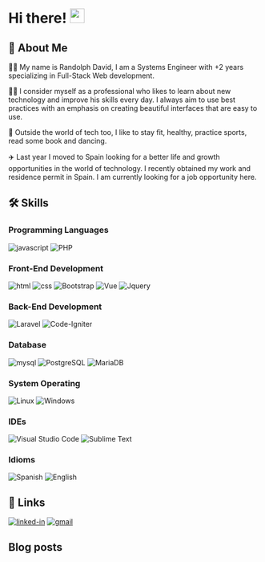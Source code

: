 # Hi there! <img src="https://media.giphy.com/media/hvRJCLFzcasrR4ia7z/giphy.gif" width="29px">

## 🚀 About Me

👨‍💻 My name is Randolph David, I am a Systems Engineer with +2 years specializing in Full-Stack Web development. 

🧑‍🎓 I consider myself as a professional who likes to learn about new technology and improve his skills every day. I always aim to use best practices with an emphasis on creating beautiful interfaces that are easy to use.

🙇 Outside the world of tech too, I like to stay fit, healthy, practice sports, read some book and dancing.

✈️ Last year I moved to Spain looking for a better life and growth opportunities in the world of technology. I recently obtained my work and residence permit in Spain. I am currently looking for a job opportunity here.

## 🛠️ Skills

### Programming Languages

![javascript](https://img.shields.io/badge/JavaScript-323330?style=flat&logo=javascript&logoColor=F7DF1E)
![PHP](https://img.shields.io/badge/PHP-777BB4?style=flag&logo=php&logoColor=white)


### Front-End Development


![html](https://img.shields.io/badge/HTML5-E34F26?style=flat&logo=html5&logoColor=white)
![css](https://img.shields.io/badge/CSS3-1572B6?style=flat&logo=css3&logoColor=white)
![Bootstrap](https://img.shields.io/badge/Bootstrap-563D7C?style=flag&logo=bootstrap&logoColor=white)
![Vue](https://img.shields.io/badge/Vue.js-35495E?style=flag&logo=vue.js&logoColor=4FC08D)
![Jquery](https://img.shields.io/badge/jQuery-0769AD?style=flag&logo=jquery&logoColor=white)


### Back-End Development

![Laravel](https://img.shields.io/badge/Laravel-FF2D20?style=flag&logo=laravel&logoColor=white)
![Code-Igniter](https://img.shields.io/badge/CodeIgniter-%23EF4223.svg?style=flag&logo=codeIgniter&logoColor=white)

### Database

![mysql](https://img.shields.io/badge/MySQL-00000F?style=flat&logo=mysql&logoColor=white)
![PostgreSQL](https://img.shields.io/badge/PostgreSQL-316192?style=flag&logo=postgresql&logoColor=white)
![MariaDB](https://img.shields.io/badge/MariaDB-003545?style=flag&logo=mariadb&logoColor=white)

### System Operating
![Linux](https://img.shields.io/badge/Linux-FCC624?style=flag&logo=linux&logoColor=black)
![Windows](https://img.shields.io/badge/Windows-0078D6?style=flag&logo=windows&logoColor=white)

### IDEs
![Visual Studio Code](https://img.shields.io/badge/Visual%20Studio%20Code-0078d7.svg?style=flag&logo=visual-studio-code&logoColor=white)
![Sublime Text](https://img.shields.io/badge/sublime_text-%23575757.svg?style=flag&logo=sublime-text&logoColor=important)

### Idioms
![Spanish](https://img.shields.io/badge/Spanish-Native-red)
![English](https://img.shields.io/badge/English-B2-blue)


## 🔗 Links

[![linked-in](https://img.shields.io/badge/Linked_In-0077B5?style=flat&logo=LinkedIn&logoColor=white)](https://www.linkedin.com/in/randolph-david-zamora/)
[![gmail](https://img.shields.io/badge/Gmail-D14836?style=flat&logo=Gmail&logoColor=white)](mailto:davidzamorau@gmail.com)

## Blog posts
<!-- BLOG-POST-LIST:START -->
 
<!-- BLOG-POST-LIST:END -->
